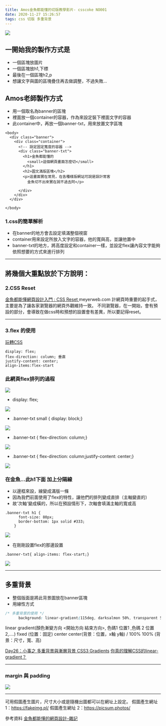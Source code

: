 ```yaml
---
title: Amos金魚都能懂的切版教學影片- csscoke NO001
date: 2020-11-27 15:26:57
tags: css 切版 多重背景
---
```

![](https://i.imgur.com/v5d6H4B.jpg)

## 一開始我的製作方式是
* 一個區塊放圖片
* 一個區塊放h1,下標
* 最後在一個區塊h2,p
* 想讓文字與圖的區塊疊住再去做調整，不過失敗...

## Amos老師製作方式
* 用一個取名為banner的區塊
* 裡面放一個container的容器，作為來設定裝下裡面文字的容器
* 此container中，再放一個banner-txt，用來放置文字區塊

```htmlembedded
<body>
  <div class="banner">
    <div class="container">
      <!-- 設定固定寬度的容器 -->
      <div class="banner-txt">
        <h1>金魚都能懂的
          <small>這個網頁畫面怎麼切</small>
        </h1>
        <h2>圖文滿版區塊</h2>
        <p>這畫面實在常見，在各種樣版網站可說是設計常客
          金魚切不出來實在說不過去阿</p>

      </div>
    </div>
  </div>

</body>

```
### 1.css的簡單解析
* 在banner的地方會去設定填滿整個視窗
* container用來設定所放入文字的容器，他的寬與高，並讓他置中
* banner-txt的地方，將高度設定和container一樣，並設定flex讓內容文字能夠依照想要的方式來進行排列


---

## 將幾個大重點放於下方說明：

### 2.CSS Reset
[金魚都能懂網頁設計入門 : CSS Reset ](https://www.youtube.com/watch?v=WtjXBIyxhw8)
meyerweb.com
計網頁時重要的起手式，主要是為了讓各家瀏覽器的網頁外觀維持一致。
不同瀏覽器，在一開始，會有預設的部分，會導致在做css時和預想的設置會有差異，所以要記得reset。


---


### 3.flex 的使用
[玩轉CSS ](https://www.youtube.com/watch?v=_nCBQ6AIzDU)
```
display: flex;
flex-direction: column; 垂直
justify-content: center; 
align-items:flex-start
```
### 此網頁flex排列的過程

![](https://i.imgur.com/eMWlawn.png)

* display: flex;

![](https://i.imgur.com/0cDI8Nq.png)

* .banner-txt small {  display: block;}

![](https://i.imgur.com/lWwcqSe.png)

* .banner-txt {  flex-direction: column;}

![](https://i.imgur.com/xHmKCi0.png)

* .banner-txt {  flex-direction: column;justify-content: center;}

![](https://i.imgur.com/ALt0gm2.png)

### 在金魚...此h1下面 加上分隔線

* 以邊框來設，線變成滿版一條
* 因為我們前面使用了flex的特性，讓他們的排列變成直排（主軸變直的）
* 故'次軸'變成橫的，所以在預設情形下，次軸會填滿主軸的寬或高
```
.banner-txt h1 {
      font-size: 80px;
      border-bottom: 1px solid #333;
    }
```

![](https://i.imgur.com/VVDVFKG.png)

* 在剛剛設置flex的那邊設置

```
.banner-txt{ align-items: flex-start;}
```


![](https://i.imgur.com/eRE9dBP.png)


---

## 多重背景
* 整個版面是將此背景圖放在banner區塊
* 用線性方式

```css
/* 多重背景的使用 */
      background: linear-gradient(115deg, darksalmon 50%, transparent 50%)center center /100% 100%, url(https://picsum.photos/seed/picsum/1200/600)right center /auto 100%;
```

linear gradient(顏色漸變方向 <開始方向 結束方向>, 色碼1 位置1 ,色碼 2 位置2,....)    fixed (位置：固定)  center center(背景：位置，x軸 y軸) / 100% 100% (背景：尺寸，寬、高)



[Day26：小事之 多重背景與漸層背景 CSS3 Gradients](https://ithelp.ithome.com.tw/articles/10197136)
[你真的理解CSS的linear-gradient？](https://www.w3cplus.com/css3/do-you-really-understand-css-linear-gradients.html)

---

### margin 與 padding


![](https://i.imgur.com/HmMAKt5.png)



---
可用假圖產生圖片，尺寸大小或是隨機出圖都可以在網址上設定。
假圖產生網址 1：https://fakeimg.pl/
假圖產生網址 2：https://picsum.photos/
 
參考資料
[金魚都能懂的網頁設計-雜記](https://medium.com/chloelo925/%E9%87%91%E9%AD%9A%E9%83%BD%E8%83%BD%E6%87%82%E7%9A%84%E7%B6%B2%E9%A0%81%E8%A8%AD%E8%A8%88-%E9%9B%9C%E8%A8%98-1e6068054e4a)
